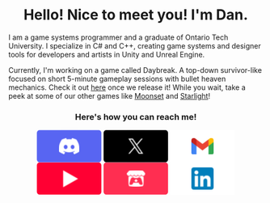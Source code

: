 <h1 align="center"> Hello! Nice to meet you! I'm Dan. </h1>

I am a game systems programmer and a graduate of Ontario Tech University. I specialize in C# and C++, creating game systems and designer tools for developers and artists in Unity and Unreal Engine. 

Currently, I'm working on a game called Daybreak. A top-down survivor-like focused on short 5-minute gameplay sessions with bullet heaven mechanics. Check it out [here](https://constantine-pallas.itch.io/daybreak) once we release it! While you wait, take a peek at some of our other games like [Moonset](https://www.gamecon.ca/2023/second/stellar-octopians) and [Starlight](https://www.gamecon.ca/2024/third/stellar-octopians)!

<!-- How to Reach Me Section -->
<h3 align="center"> Here's how you can reach me! </h3>

<p align="center">
<a href="https://discordapp.com/users/634863506319212550"><img align="center" src="Button_Discord.png"><a/>
<a href="https://x.com/Daniel_Fiuk"><img align="center" src="Button_X.png"><a/>
<a href="mailto:daniel.fiuk21@gmail.com"><img align="center" src="Button_Gmail.png"><a/>
<a href="https://www.youtube.com/@Daniel_Fiuk"><img align="center" src="Button_YouTube.png"><a/>
<a href="https://daniel-fiuk.itch.io/"><img align="center" src="Button_Itch.png"><a/>
<a href="https://www.linkedin.com/in/daniel-fiuk-883580208/"><img align="center" src="Button_LinkedIn.png"><a/>
</p>

<!--
**Daniel-Fiuk/Daniel-Fiuk** is a ✨ _special_ ✨ repository because its `README.md` (this file) appears on your GitHub profile.

Here are some ideas to get you started:

- 🔭 I’m currently working on ...
- 🌱 I’m currently learning ...
- 👯 I’m looking to collaborate on ...
- 🤔 I’m looking for help with ...
- 💬 Ask me about ...
- 📫 How to reach me: ...
- 😄 Pronouns: ...
- ⚡ Fun fact: ...
-->
